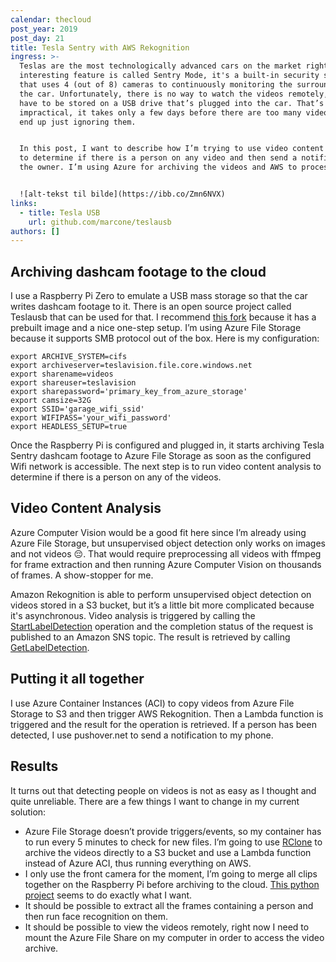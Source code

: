 ```yaml
---
calendar: thecloud
post_year: 2019
post_day: 21
title: Tesla Sentry with AWS Rekognition
ingress: >-
  Teslas are the most technologically advanced cars on the market right now. One
  interesting feature is called Sentry Mode, it's a built-in security system
  that uses 4 (out of 8) cameras to continuously monitoring the surroundings of
  the car. Unfortunately, there is no way to watch the videos remotely, they
  have to be stored on a USB drive that’s plugged into the car. That’s very
  impractical, it takes only a few days before there are too many videos and you
  end up just ignoring them.


  In this post, I want to describe how I’m trying to use video content analysis
  to determine if there is a person on any video and then send a notification to
  the owner. I’m using Azure for archiving the videos and AWS to process them.


  ![alt-tekst til bilde](https://ibb.co/Zmn6NVX)
links:
  - title: Tesla USB
    url: github.com/marcone/teslausb
authors: []
---
```

## Archiving dashcam footage to the cloud

I use a Raspberry Pi Zero to emulate a USB mass storage so that the car writes dashcam footage to it. There is an open source project called Teslausb that can be used for that. I recommend [this fork](github.com/marcone/teslausb) because it has a prebuilt image and a nice one-step setup. I’m using Azure File Storage because it supports SMB protocol out of the box. Here is my configuration:

```
export ARCHIVE_SYSTEM=cifs
export archiveserver=teslavision.file.core.windows.net
export sharename=videos
export shareuser=teslavision
export sharepassword='primary_key_from_azure_storage'
export camsize=32G
export SSID='garage_wifi_ssid'
export WIFIPASS='your_wifi_password'
export HEADLESS_SETUP=true
```

Once the Raspberry Pi is configured and plugged in, it starts archiving Tesla Sentry dashcam footage to Azure File Storage as soon as the configured Wifi network is accessible. The next step is to run video content analysis to determine if there is a person on any of the videos.

## Video Content Analysis

Azure Computer Vision would be a good fit here since I’m already using Azure File Storage, but unsupervised object detection only works on images and not videos 😔. That would require preprocessing all videos with ffmpeg for frame extraction and then running Azure Computer Vision on thousands of frames. A show-stopper for me.

Amazon Rekognition is able to perform unsupervised object detection on videos stored in a S3 bucket, but it’s a little bit more complicated because it's asynchronous. Video analysis is triggered by calling the [StartLabelDetection](https://docs.aws.amazon.com/rekognition/latest/dg/API_StartLabelDetection.html) operation and the completion status of the request is published to an Amazon SNS topic. The result is retrieved by calling [GetLabelDetection](https://docs.aws.amazon.com/rekognition/latest/dg/API_GetLabelDetection.html).

## Putting it all together

I use Azure Container Instances (ACI) to copy videos from Azure File Storage to S3 and then trigger AWS Rekognition. Then a Lambda function is triggered and the result for the operation is retrieved. If a person has been detected, I use pushover.net to send a notification to my phone.

## Results

It turns out that detecting people on videos is not as easy as I thought and quite unreliable. There are a few things I want to change in my current solution:

* Azure File Storage doesn’t provide triggers/events, so my container has to run every 5 minutes to check for new files. I’m going to use [RClone](https://github.com/cimryan/teslausb/blob/master/doc/SetupRClone.md) to archive the videos directly to a S3 bucket and use a Lambda function instead of Azure ACI, thus running everything on AWS. 
* I only use the front camera for the moment, I’m going to merge all clips together on the Raspberry Pi before archiving to the cloud. [This python project](https://pypi.org/project/tesla-dashcam/) seems to do exactly what I want.
* It should be possible to extract all the frames containing a person and then run face recognition on them.
* It should be possible to view the videos remotely, right now I need to mount the Azure File Share on my computer in order to access the video archive.
